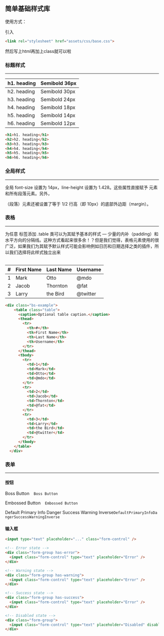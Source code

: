 ## 简单基础样式库

使用方式：

引入

``` html
<link rel="stylesheet" href="assets/css/base.css">
```

然后写上html再加上class就可以啦

### 标题样式

------

| h1. heading | Semibold 36px |
| ----------- | ------------- |
| h2. heading | Semibold 30px |
| h3. heading | Semibold 24px |
| h4. heading | Semibold 18px |
| h5. heading | Semibold 14px |
| h6. heading | Semibold 12px |

``` html
<h1>h1. heading</h1>
<h2>h2. heading</h2>
<h3>h3. heading</h3>
<h4>h4. heading</h4>
<h5>h5. heading</h5>
<h6>h6. heading</h6>
```

### 全局样式

------

全局 font-size 设置为 14px，line-height 设置为 1.428。这些属性直接赋予 元素和所有段落元素。另外，

（段落）元素还被设置了等于 1/2 行高（即 10px）的底部外边距（margin）。

### 表格

------

为任意 <table> 标签添加 .table 类可以为其赋予基本的样式 — 少量的内补（padding）和水平方向的分隔线。这种方式看起来很多余！？但是我们觉得，表格元素使用的很广泛，如果我们为其赋予默认样式可能会影响例如日历和日期选择之类的插件，所以我们选择将此样式独立出来

| #    | First Name | Last Name | Username |
| ---- | ---------- | --------- | -------- |
| 1    | Mark       | Otto      | @mdo     |
| 2    | Jacob      | Thornton  | @fat     |
| 3    | Larry      | the Bird  | @twitter |

``` html
<div class="bs-example">
    <table class="table">
      <caption>Optional table caption.</caption>
      <thead>
        <tr>
          <th>#</th>
          <th>First Name</th>
          <th>Last Name</th>
          <th>Username</th>
        </tr>
      </thead>
      <tbody>
        <tr>
          <td>1</td>
          <td>Mark</td>
          <td>Otto</td>
          <td>@mdo</td>
        </tr>
        <tr>
          <td>2</td>
          <td>Jacob</td>
          <td>Thornton</td>
          <td>@fat</td>
        </tr>
        <tr>
          <td>3</td>
          <td>Larry</td>
          <td>the Bird</td>
          <td>@twitter</td>
        </tr>
      </tbody>
    </table>
  </div>
```

### 表单

------

#### 按钮

Boss Button`  Boss Button`

Embossed Button`  Embossed Button`

Default Primary Info Danger Success Warning Inverse`DefaultPrimaryInfoDangerSuccessWarningInverse`

#### 输入框

``` html
<input type="text" placeholder="..." class="form-control" />
```

``` html
<!-- Error state -->
<div class="form-group has-error">
  <input class="form-control" type="text" placeholder="Error" />
</div>

<!-- Warning state -->
<div class="form-group has-warning">
  <input class="form-control" type="text" placeholder="Error" />
</div>

<!-- Success state -->
<div class="form-group has-success">
  <input class="form-control" type="text" placeholder="Error" />
</div>

<!-- Disabled state -->
<div class="form-group">
  <input class="form-control" type="text" placeholder="Disabled" disabled />
</div>
```

